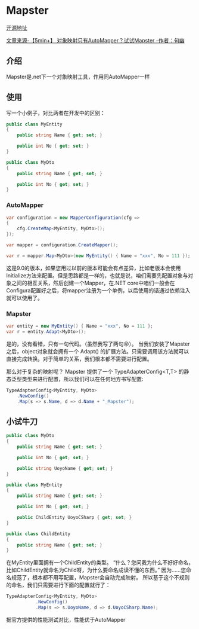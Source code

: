 # Mapster

[开源地址](https://github.com/MapsterMapper/Mapster)

[文章来源-【5min+】 对象映射只有AutoMapper？试试Mapster  -作者：句幽](https://www.cnblogs.com/uoyo/p/12342290.html)

## 介绍

Mapster是.net下一个对象映射工具，作用同AutoMapper一样

## 使用

写一个小例子，对比两者在开发中的区别：
```csharp
public class MyEntity
{
    public string Name { get; set; }

    public int No { get; set; }
}

public class MyDto
{
    public string Name { get; set; }

    public int No { get; set; }
}
```

### AutoMapper
```csharp
var configuration = new MapperConfiguration(cfg =>
{
    cfg.CreateMap<MyEntity, MyDto>();
});

var mapper = configuration.CreateMapper();

var r = mapper.Map<MyDto>(new MyEntity() { Name = "xxx", No = 111 });
```
这是9.0的版本，如果您用过以前的版本可能会有点差异，比如老版本会使用Initialize方法来配置。但是思路都是一样的，也就是说，咱们需要先配置对象与对象之间的相互关系，然后创建一个Mapper，在.NET core中咱们一般会在Configura配置好之后，将mapper注册为一个单例，以后使用的话通过依赖注入就可以使用了。

### Mapster
```csharp
var entity = new MyEntity() { Name = "xxx", No = 111 };
var r = entity.Adapt<MyDto>();
```

是的，没有看错，只有一句代码。（虽然我写了两句😜）。 当我们安装了Mapster之后，object对象就会拥有一个 Adapt() 的扩展方法。只需要调用该方法就可以直接完成转换。对于简单的关系，我们根本都不需要进行配置。

那么对于复杂的映射呢？ Mapster 提供了一个 TypeAdapterConfig<T,T> 的静态泛型类型来进行配置，所以我们可以在任何地方书写配置:
```csharp
TypeAdapterConfig<MyEntity, MyDto>
    .NewConfig()
    .Map(s => s.Name, d => d.Name + "_Mapster");
```

## 小试牛刀
```csharp
public class MyDto
{
    public string Name { get; set; }

    public int No { get; set; }

    public string UoyoName { get; set; }
}

public class MyEntity
{
    public string Name { get; set; }

    public int No { get; set; }

    public ChildEntity UoyoCSharp { get; set; }
}

public class ChildEntity
{
    public string Name { get; set; }
}
```

在MyEntity里面拥有一个ChildEntity的类型。 “什么？您问我为什么不好好命名，比如ChildEntity就命名为Child呀，为什么要命名成读不懂的东西。” 因为……您命名规范了，根本都不用写配置，Mapster会自动完成映射。 所以基于这个不规则的命名，我们只需要进行下面的配置就行了：
```csharp
TypeAdapterConfig<MyEntity, MyDto>
           .NewConfig()
           .Map(s => s.UoyoName, d => d.UoyoCSharp.Name);
```

据官方提供的性能测试对比，性能优于AutoMapper